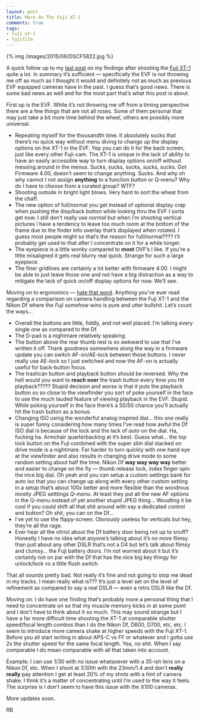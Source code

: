 ```yaml
---
layout: post
title: More On The Fuji XT-1
comments: true
tags:
- fuji xt-1
- fujifilm
---
```


{% img /images/2015/06/DSCF5822.jpg %}

A quick follow up to my [last post](http://photo.rwboyer.com/2015/06/21/fuji-xt1-update-part-i/ "Fuji XT-1 first field report") on my findings after shooting the [Fuji XT-1](http://www.amazon.com/gp/product/B00HYAL88W/ref=as_li_tl?ie=UTF8&camp=1789&creative=390957&creativeASIN=B00HYAL88W&linkCode=as2&tag=rbde-20&linkId=LKSFJSVQTSV4YP75 "Fuji XT-1 at Amazon") quite a lot. In summary it’s sufficient — specifically the EVF is not throwing me off as much as I thought it would and definitely not as much as previous EVF equipped cameras have in the past. I guess that’s good news. There is some bad news as well and for the most part that’s what this post is about.

<!--more-->

First up is the EVF. While it’s not throwing me off from a timing perspective there are a few things that are not all roses. Some of them personal that may just take a bit more time behind the wheel, others are possibly more universal.

- Repeating myself for the thousandth time. It absolutely sucks that there’s no quick way without menu diving to change up the display options on the XT-1 in the EVF. Yep you can do it for the back screen, just like every other Fuji-cam. The XT-1 is unique in the lack of ability to have an easily accessible way to turn display options on/off without messing around in the menus. Sucks, sucks, sucks, sucks, sucks. Got Firmware 4.00, doesn’t seem to change anything. Sucks. And why oh why cannot I not assign **anything** to a function button or Q-menu? Why do I have to choose from a curated group? WTF?
- Shooting outside in bright light blows. Very hard to sort the wheat from the chaff.
- The new option of full/normal you get instead of optional display crap when pushing the disp/back button while looking thru the EVF I sorta get now. I still don’t really use *normal* but when I’m shooting vertical pictures I have a tendency to leave too much room at the bottom of the frame due to the finder info overlay that’s displayed when rotated. I guess most people might so that’s the reason for full/normal???? I’ll probably get used to that after I concentrate on it for a while longer.
- The eyepiece is a little wonky compared to **most** OVF’s I like. If you’re a little misaligned it gets real blurry real quick. Strange for such a large eyepiece.
- The finer gridlines are certainly a lot better with firmware 4.00. I might be able to just leave those one and not have a big distraction as a way to mitigate the lack of quick on/off display options for now. We’ll see.

Moving on to ergonomics — [hate that word](http://photo.rwboyer.com/2014/04/05/the-goldilocks-syndrome/ "Cameras and the goldilocks syndrome."). Anything you’ve ever read regarding a comparison on camera handling between the Fuji XT-1 and the Nikon Df where the *Fuji somehow wins* is pure and utter bullshit. Let’s count the ways…

- Overall the buttons are little, fiddly, and not well placed. I’m talking every single one as compared to the Df.
- The D-pad is a nightmare relatively speaking.
- The button above the rear thumb rest is so awkward to use that I’ve written it off. Thank goodness somewhere along the way in a firmware update you can switch AF-on/AE-lock between those buttons. I never really use AE-lock so I just switched and now the AF-on is actually useful for back-button focus.
- The trashcan button and playback button should be reversed. Why the hell would you want to **reach over** the trash button every time you hit playback????? Stupid decision and worse is that it puts the playback button so so close to the viewfinder you sort of poke yourself in the face to use the much lauded feature of viewing playback in the EVF. Stupid. While poking yourself in the face there’s a 50/50 chance you’ll actually hit the trash button as a bonus.
- Changing ISO using the wonderful analog inspired dial… this one really is super funny considering how many times I’ve read how awful the Df ISO dial is because of the lock and the lack of *auto* on the dial. Ha, fucking ha. Armchair quarterbacking at it’s best. Guess what… the top lock button on the Fuji combined with the super slim dial  stacked on drive mode is a nightmare. Far harder to turn quickly with one hand eye at the viewfinder and also results in changing drive mode to some random setting about half the time. Nikon Df **way way way way** better and easier to change on the fly — thumb release lock, index finger spin the nice big dial. Oh yeah and you can setup a custom settings bank for auto iso that you can change up along with every other custom setting in a setup that’s about 100x better and more flexible than the wondrous mostly JPEG setttings *Q-menu*. At least they put all the new AF options in the Q-menu instead of yet another stupid JPEG thing… Woudling it be cool if you could shift all that shit around with say a dedicated control and button? Oh shit, you can on the Df…
- I’ve yet to use the flippy-screen. Obviously useless for verticals but hey, they’re all the rage.
- Ever hear all the vitriol about the Df battery door being not up to snuff? Honestly I have no idea what anyone’s talking about it’s no more flimsy than just about any other DSLR that’s not a D4 but let’s talk about flimsy and clumsy… the Fuji battery doors. I’m not worried about it but it’s certainly not on par with the Df that has the nice big key thingy for unlock/lock vs a little flush switch.

That all sounds pretty bad. Not really it’s fine and not going to stop me dead in my tracks. I mean really what is??? It’s just a level set on the level of refinement as compared to say a real DSLR — even a retro DSLR like the Df.

Moving on. I do have one finding that’s probably more a personal thing that I need to concentrate on so that my muscle memory kicks in at some point and I don’t have to think about it so much. This may sound strange but I have a far more difficult time shooting the XT-1 at comparable shutter speed/focal length combos than I do the Nikon Df, D600, D700, etc, etc. I seem to introduce more camera shake at higher speeds with the Fuji XT-1. Before you all start writing in about APS-C vs FF or whatever and I gotta use 2x the shutter speed for the same focal length. Yea, no shit. When I say comparable  I do mean comparable with all that taken into account.

Example; I can use 1/30 with no issue whatsoever with a 35-ish lens on a Nikon Df, etc. When I shoot at 1/30th with the 23mm/1.4 and don’t **really really** pay attention I get at least 20% of my shots with a hint of camera shake. I think it’s a matter of concentrating until I’m used to the way it feels. The surprise is I don’t seem to have this issue with the X100 cameras.

More updates soon.

RB

